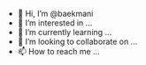 - 👋 Hi, I’m @baekmani
- 👀 I’m interested in ...
- 🌱 I’m currently learning ...
- 💞️ I’m looking to collaborate on ...
- 📫 How to reach me ...

<!---
baekmani/baekmani is a ✨ special ✨ repository because its `README.md` (this file) appears on your GitHub profile.
You can click the Preview link to take a look at your changes.
--->
